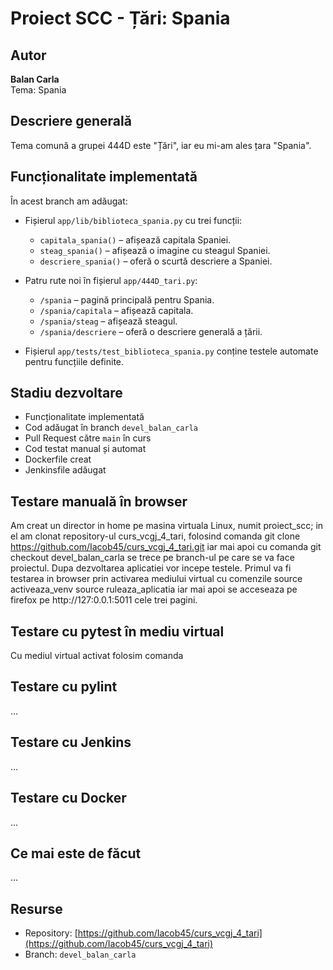 # Proiect SCC - Țări: Spania

## Autor
**Balan Carla**  
Tema: Spania

## Descriere generală
Tema comună a grupei 444D este "Țări", iar eu mi-am ales țara "Spania".  

## Funcționalitate implementată
În acest branch am adăugat:

- Fișierul `app/lib/biblioteca_spania.py` cu trei funcții:
  - `capitala_spania()` – afișează capitala Spaniei.
  - `steag_spania()` – afișează o imagine cu steagul Spaniei.
  - `descriere_spania()` – oferă o scurtă descriere a Spaniei.

- Patru rute noi în fișierul `app/444D_tari.py`:
  - `/spania` – pagină principală pentru Spania.
  - `/spania/capitala` – afișează capitala.
  - `/spania/steag` – afișează steagul.
  - `/spania/descriere` – oferă o descriere generală a țării.

- Fișierul `app/tests/test_biblioteca_spania.py` conține testele automate pentru funcțiile definite.

## Stadiu dezvoltare
- Funcționalitate implementată
- Cod adăugat în branch `devel_balan_carla`
- Pull Request către `main` în curs
- Cod testat manual și automat
- Dockerfile creat
- Jenkinsfile adăugat

## Testare manuală în browser
Am creat un director in home pe masina virtuala Linux, numit proiect_scc; in el am clonat repository-ul curs_vcgj_4_tari, folosind comanda 
git clone https://github.com/Iacob45/curs_vcgj_4_tari.git
iar mai apoi cu comanda 
git checkout devel_balan_carla 
se trece pe branch-ul pe care se va face proiectul.
Dupa dezvoltarea aplicatiei vor incepe testele. Primul va fi testarea in browser prin activarea mediului virtual cu comenzile
source activeaza_venv
source ruleaza_aplicatia
iar mai apoi se acceseaza pe firefox pe http://127:0.0.1:5011 cele trei pagini. 

## Testare cu pytest în mediu virtual
Cu mediul virtual activat folosim comanda 

## Testare cu pylint
...

## Testare cu Jenkins
...

## Testare cu Docker
...

## Ce mai este de făcut
...

## Resurse
- Repository: [https://github.com/Iacob45/curs_vcgj_4_tari](https://github.com/Iacob45/curs_vcgj_4_tari)
- Branch: `devel_balan_carla`


